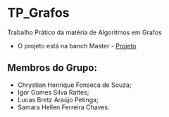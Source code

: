 # TP_Grafos
Trabalho Prático da matéria de Algoritmos em Grafos
 - O projeto está na banch Master -
[Projeto](https://github.com/ChrysH2000/TP_Grafos/tree/master)


## Membros do Grupo:
- Chrystian Henrique Fonseca de Souza;
- Igor Gomes Silva Rattes;
- Lucas Bretz Araújo Petinga;
- Samara Hellen Ferreira Chaves.
